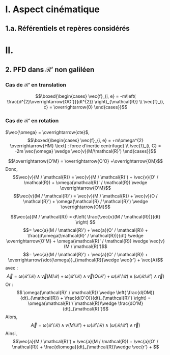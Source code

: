 # I. Aspect cinématique
## 1.a. Référentiels et repères considérés
# II. 
## 2. PFD dans $\mathcal{R}'$ non galiléen
### Cas de $\mathcal{R}'$ en translation
$$\boxed{\begin{cases}
\vec{f}_{i, e} = -m\left( \frac{d^{2}\overrightarrow{OO'}}{dt^{2}} \right)_{\mathcal{R}} \\
\vec{f}_{i, c} = \overrightarrow{0}
\end{cases}}$$
### Cas de $\mathcal{R}'$ en rotation
$\vec{\omega} = \overrightarrow{cte}$, 
$$\boxed{\begin{cases}
\vec{f}_{i, e} = +m\omega^{2} \overrightarrow{HM} \text{ : force d'inertie centrifuge} \\
\vec{f}_{i, C} = -2m \vec{\omega} \wedge \vec{v}(M/\mathcal{R}')
\end{cases}}$$

$$\overrightarrow{O'M} = \overrightarrow{O'O} +\overrightarrow{OM}$$
Donc,  
$$\vec{v}(M / \mathcal{R}) = \vec{v}(M / \mathcal{R}') + \vec{v}(O' / \mathcal{R}) + \omega(\mathcal{R}' / \mathcal{R}) \wedge \overrightarrow{O'M}$$
$$\vec{v}(M / \mathcal{R}') = \vec{v}(M / \mathcal{R}) + \vec{v}(O / \mathcal{R}') + \omega(\mathcal{R} / \mathcal{R}') \wedge \overrightarrow{OM}$$

$$\vec{a}(M / \mathcal{R}) = d\left( \frac{\vec{v}(M / \mathcal{R})}{dt} \right)  $$
$$= \vec{a}(M / \mathcal{R}') + \vec{a}(O' / \mathcal{R}) + \frac{d\omega(\mathcal{R}' / \mathcal{R})}{dt} \wedge \overrightarrow{O'M} + \omega(\mathcal{R}' / \mathcal{R}) \wedge \vec{v}(M / \mathcal{R}')$$
$$= \vec{a}(M / \mathcal{R}') + \vec{a}(O' / \mathcal{R}) + \overrightarrow{\dot{\omega}}_{\mathcal{R}}\wedge \vec{r'} + \vec{A}$$
avec : 
$$\vec{A} = \omega(\mathcal{R}' / \mathcal{R}) \wedge \vec{v}(M / \mathcal{R}) + \omega(\mathcal{R}' / \mathcal{R})  \wedge \vec{v}(O / \mathcal{R}') +\omega(\mathcal{R}' / \mathcal{R}) \wedge (\omega(\mathcal{R} / \mathcal{R'}) \wedge \vec{r} )$$
Or : 
$$ \omega(\mathcal{R}' / \mathcal{R}) \wedge \left(  \frac{d(OM)}{dt}_{\mathcal{R}} + \frac{d(O'O)}{dt}_{\mathcal{R}'} \right) = \omega(\mathcal{R}'/ \mathcal{R})\wedge \frac{dO'M}{dt}_{\mathcal{R}'}$$
Alors, 
$$\vec{A} = \omega(\mathcal{R}' / \mathcal{R}) \wedge v(M / \mathcal{R}') +\omega(\mathcal{R}' / \mathcal{R}) \wedge (\omega(\mathcal{R} / \mathcal{R}')\wedge \vec{r})$$
Ainsi, 
$$\vec{a}(M / \mathcal{R}') = \vec{a}(M / \mathcal{R}) + \vec{a}(O' / \mathcal{R}) + \frac{d\omega}{dt}_{\mathcal{R}}\wedge \vec{r'} + $$